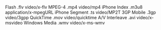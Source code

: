 Flash	.flv	video/x-flv
MPEG-4	.mp4	video/mp4
iPhone Index	.m3u8	application/x-mpegURL
iPhone Segment	.ts	video/MP2T
3GP Mobile	.3gp	video/3gpp
QuickTime	.mov	video/quicktime
A/V Interleave	.avi	video/x-msvideo
Windows Media	.wmv	video/x-ms-wmv